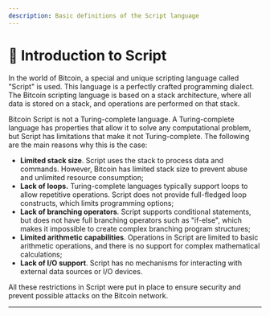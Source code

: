 ```yaml
---
description: Basic definitions of the Script language
---
```


# 📘 Introduction to Script

In the world of Bitcoin, a special and unique scripting language called "Script" is used. This language is a perfectly crafted programming dialect. The Bitcoin scripting language is based on a stack architecture, where all data is stored on a stack, and operations are performed on that stack.

Bitcoin Script is not a Turing-complete language. A Turing-complete language has properties that allow it to solve any computational problem, but Script has limitations that make it not Turing-complete. The following are the main reasons why this is the case:

* **Limited stack size**. Script uses the stack to process data and commands. However, Bitcoin has limited stack size to prevent abuse and unlimited resource consumption;
* **Lack of loops.** Turing-complete languages typically support loops to allow repetitive operations. Script does not provide full-fledged loop constructs, which limits programming options;
* **Lack of branching operators**. Script supports conditional statements, but does not have full branching operators such as "if-else", which makes it impossible to create complex branching program structures;
* **Limited arithmetic capabilities**. Operations in Script are limited to basic arithmetic operations, and there is no support for complex mathematical calculations;
* **Lack of I/O support**. Script has no mechanisms for interacting with external data sources or I/O devices.

All these restrictions in Script were put in place to ensure security and prevent possible attacks on the Bitcoin network.

***
